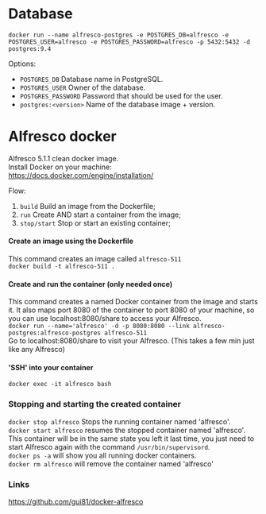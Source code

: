 # Database
`docker run --name alfresco-postgres -e POSTGRES_DB=alfresco -e POSTGRES_USER=alfresco -e POSTGRES_PASSWORD=alfresco -p 5432:5432 -d postgres:9.4`

Options:
* `POSTGRES_DB` Database name in PostgreSQL.
* `POSTGRES_USER` Owner of the database.
* `POSTGRES_PASSWORD` Password that should be used for the user.
* `postgres:<version>` Name of the database image + version.

# Alfresco docker
Alfresco 5.1.1 clean docker image.  
Install Docker on your machine:  
https://docs.docker.com/engine/installation/

Flow:   
1. `build` Build an image from the Dockerfile;   
2. `run` Create AND start a container from the image;   
3. `stop/start` Stop or start an existing container;

#### Create an image using the Dockerfile
This command creates an image called `alfresco-511`  
`docker build -t alfresco-511 .`

#### Create and run the container (only needed once)
This command creates a named Docker container from the image and starts it. It also maps port 8080 of the container to port 8080 of your machine, so you can use localhost:8080/share to access your Alfresco.  
`docker run --name='alfresco' -d -p 8080:8080 --link alfresco-postgres:alfresco-postgres alfresco-511`  
Go to localhost:8080/share to visit your Alfresco. (This takes a few min just like any Alfresco)

#### 'SSH' into your container
`docker exec -it alfresco bash`

### Stopping and starting the created container
`docker stop alfresco` Stops the running container named 'alfresco'.  
`docker start alfresco` resumes the stopped container named 'alfresco'. This container will be in the same state you left it last time, you just need to start Alfresco again with the command `/usr/bin/supervisord`.  
`docker ps -a` will show you all running docker containers.  
`docker rm alfresco` will remove the container named 'alfresco'

### Links
https://github.com/gui81/docker-alfresco

